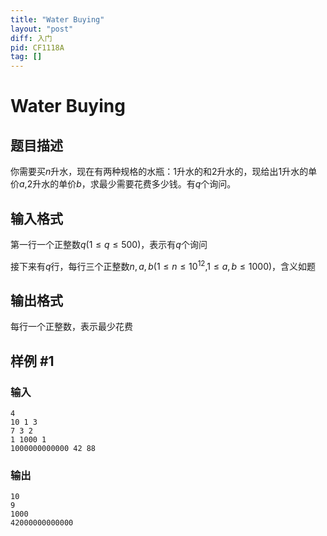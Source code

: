 ```yaml
---
title: "Water Buying"
layout: "post"
diff: 入门
pid: CF1118A
tag: []
---
```


# Water Buying

## 题目描述

你需要买$n$升水，现在有两种规格的水瓶：1升水的和2升水的，现给出1升水的单价$a$,2升水的单价$b$，求最少需要花费多少钱。有$q$个询问。

## 输入格式

第一行一个正整数$q$($1 \le q \le 500$)，表示有$q$个询问

接下来有$q$行，每行三个正整数$n,a,b$($1\le n \le 10^{12}$,$1\le a,b \le 1000$)，含义如题

## 输出格式

每行一个正整数，表示最少花费

## 样例 #1

### 输入

```
4
10 1 3
7 3 2
1 1000 1
1000000000000 42 88

```

### 输出

```
10
9
1000
42000000000000

```

